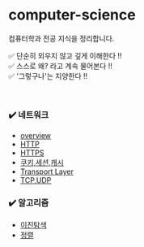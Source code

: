 # computer-science
컴퓨터학과 전공 지식을 정리합니다.

✅ 단순히 외우지 않고 깊게 이해한다 !!     
✅ 스스로 왜? 라고 계속 물어본다 !!     
✅ '그렇구나'는 지양한다 !!

<br>

### ✔️ 네트워크
* [overview](./network/overview.md)
* [HTTP](./network/http.md)
* [HTTPS](./network/https.md)
* [쿠키,세션,캐시](./network/cookie,session,cache.md)
* [Transport Layer](./network/transport_layer.md)
* [TCP,UDP](./network/tcp,udp.md)


### ✔️ 알고리즘
* [이진탐색](./algorithm/binary_search.md)
* [정렬](./algorithm/sorting.md)
